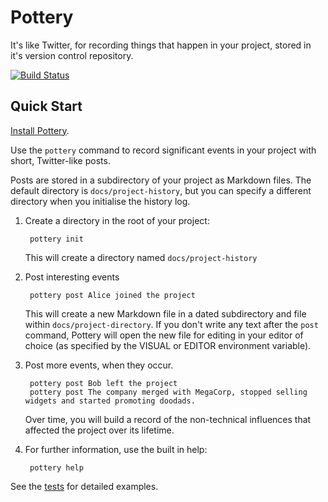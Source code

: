 Pottery
=======

It's like Twitter, for recording things that happen in your project, stored in it's version control repository.

[![Build Status](https://travis-ci.org/npryce/pottery.svg?branch=master)](https://travis-ci.org/npryce/pottery)

Quick Start
-----------

[Install Pottery](INSTALL.md).

Use the `pottery` command to record significant events in your project with short,
Twitter-like posts. 

Posts are stored in a subdirectory of your project as Markdown files. 
The default directory is `docs/project-history`, but you can specify a 
different directory when you initialise the history log.

1. Create a directory in the root of your project:

        pottery init

    This will create a directory named `docs/project-history`

2. Post interesting events

        pottery post Alice joined the project

    This will create a new Markdown file in a dated subdirectory and file
	within `docs/project-directory`.  If you don't write any text after the
	`post` command, Pottery will open the new file for editing in your
    editor of choice (as specified by the VISUAL or EDITOR environment
    variable).
	
4. Post more events, when they occur.

        pottery post Bob left the project
		pottery post The company merged with MegaCorp, stopped selling widgets and started promoting doodads.

    Over time, you will build a record of the non-technical influences that 
	affected the project over its lifetime.


3. For further information, use the built in help:

        pottery help


See the [tests](tests/) for detailed examples.
